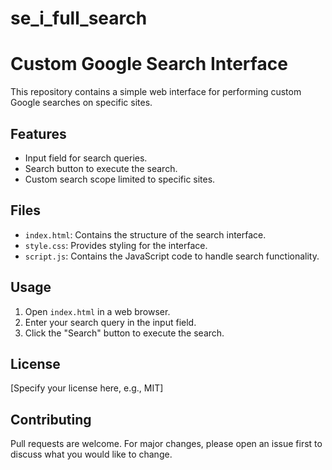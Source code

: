 # se_i_full_search

# Custom Google Search Interface

This repository contains a simple web interface for performing custom Google searches on specific sites.

## Features
- Input field for search queries.
- Search button to execute the search.
- Custom search scope limited to specific sites.

## Files
- `index.html`: Contains the structure of the search interface.
- `style.css`: Provides styling for the interface.
- `script.js`: Contains the JavaScript code to handle search functionality.

## Usage
1. Open `index.html` in a web browser.
2. Enter your search query in the input field.
3. Click the "Search" button to execute the search.

## License
[Specify your license here, e.g., MIT]

## Contributing
Pull requests are welcome. For major changes, please open an issue first to discuss what you would like to change.

